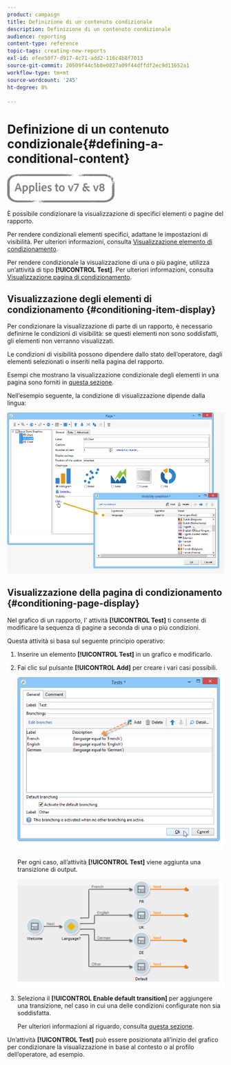 ```yaml
---
product: campaign
title: Definizione di un contenuto condizionale
description: Definizione di un contenuto condizionale
audience: reporting
content-type: reference
topic-tags: creating-new-reports
exl-id: efee50f7-d917-4c71-add2-116c4b8f7013
source-git-commit: 20509f44c5b8e0827a09f44dffdf2ec9d11652a1
workflow-type: tm+mt
source-wordcount: '245'
ht-degree: 8%

---
```


# Definizione di un contenuto condizionale{#defining-a-conditional-content}

![](../../assets/common.svg)

È possibile condizionare la visualizzazione di specifici elementi o pagine del rapporto.

Per rendere condizionali elementi specifici, adattane le impostazioni di visibilità. Per ulteriori informazioni, consulta [Visualizzazione elemento di condizionamento](#conditioning-item-display).

Per rendere condizionale la visualizzazione di una o più pagine, utilizza un’attività di tipo **[!UICONTROL Test]**. Per ulteriori informazioni, consulta [Visualizzazione pagina di condizionamento](#conditioning-page-display).

## Visualizzazione degli elementi di condizionamento {#conditioning-item-display}

Per condizionare la visualizzazione di parte di un rapporto, è necessario definirne le condizioni di visibilità: se questi elementi non sono soddisfatti, gli elementi non verranno visualizzati.

Le condizioni di visibilità possono dipendere dallo stato dell’operatore, dagli elementi selezionati o inseriti nella pagina del rapporto.

Esempi che mostrano la visualizzazione condizionale degli elementi in una pagina sono forniti in [questa sezione](../../web/using/form-rendering.md#defining-fields-conditional-display).

Nell’esempio seguente, la condizione di visualizzazione dipende dalla lingua:

![](assets/reporting_display_condition.png)

## Visualizzazione della pagina di condizionamento {#conditioning-page-display}

Nel grafico di un rapporto, l’ attività **[!UICONTROL Test]** ti consente di modificare la sequenza di pagine a seconda di una o più condizioni.

Questa attività si basa sul seguente principio operativo:

1. Inserire un elemento **[!UICONTROL Test]** in un grafico e modificarlo.
1. Fai clic sul pulsante **[!UICONTROL Add]** per creare i vari casi possibili.

   ![](assets/reporting_test_sample.png)

   Per ogni caso, all’attività **[!UICONTROL Test]** viene aggiunta una transizione di output.

   ![](assets/reporting_test_transitions.png)

1. Seleziona il **[!UICONTROL Enable default transition]** per aggiungere una transizione, nel caso in cui una delle condizioni configurate non sia soddisfatta.

   Per ulteriori informazioni al riguardo, consulta [questa sezione](../../web/using/defining-web-forms-page-sequencing.md#conditional-page-display).

Un’attività **[!UICONTROL Test]** può essere posizionata all’inizio del grafico per condizionare la visualizzazione in base al contesto o al profilo dell’operatore, ad esempio.
